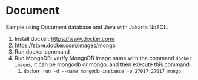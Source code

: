 # Document


Sample using Document database and Java with Jakarta NoSQL.

1. Install docker: https://www.docker.com/
2. https://store.docker.com/images/mongo
3. Run docker command
4. Run MongoDB: verify MongoDB image name with the command `docker images`, it can be mongodb or mongo, and then execute this command 
   1. `docker run -d --name mongodb-instance -p 27017:27017 mongo`